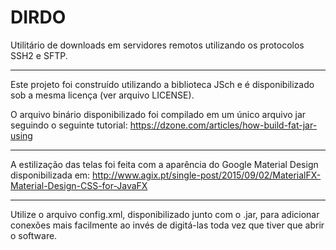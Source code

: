 # DIRDO
Utilitário de downloads em servidores remotos utilizando os protocolos SSH2 e SFTP.

--------------------------------------------------------------------------

Este projeto foi construído utilizando a biblioteca JSch e é disponibilizado sob a mesma licença (ver arquivo LICENSE). 

O arquivo binário disponibilizado foi compilado em um único arquivo jar seguindo o seguinte tutorial:
https://dzone.com/articles/how-build-fat-jar-using

--------------------------------------------------------------------------

A estilização das telas foi feita com a aparência do Google Material Design disponibilizada em:
http://www.agix.pt/single-post/2015/09/02/MaterialFX-Material-Design-CSS-for-JavaFX

--------------------------------------------------------------------------
Utilize o arquivo config.xml, disponibilizado junto com o .jar, para adicionar conexões mais facilmente ao invés de digitá-las toda vez que tiver que abrir o software.
